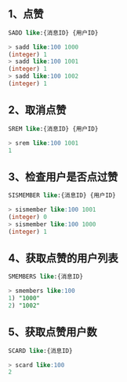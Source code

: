 ## 1、点赞

```sql
SADD like:{消息ID} {用户ID}

> sadd like:100 1000
(integer) 1
> sadd like:100 1001
(integer) 1
> sadd like:100 1002
(integer) 1
```

## 2、取消点赞

```sql
SREM like:{消息ID} {用户ID}

> srem like:100 1001
1
```

## 3、检查用户是否点过赞

```sql
SISMEMBER like:{消息ID} {用户ID}

> sismember like:100 1001
(integer) 0
> sismember like:100 1000
(integer) 1
```

## 4、获取点赞的用户列表

```sql
SMEMBERS like:{消息ID}

> smembers like:100
1) "1000"
2) "1002"
```

## 5、获取点赞用户数

```sql
SCARD like:{消息ID}

> scard like:100
2
```



